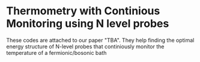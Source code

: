 # Thermometry with Continious Monitoring using N level probes
 These codes are attached to our paper "TBA". They help finding the optimal energy structure of N-level probes that continiously monitor the temperature of a fermionic/bosonic bath
